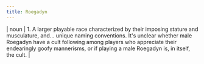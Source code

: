 ```yaml
---
title: Roegadyn
---
```

| noun | 1.  	A larger playable race characterized by their imposing stature and musculature, and... unique naming conventions. It's unclear whether male Roegadyn have a cult following among players who appreciate their endearingly goofy mannerisms, or if playing a male Roegadyn is, in itself, the cult.	|